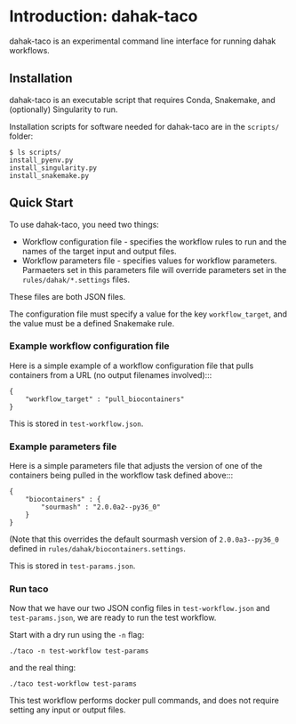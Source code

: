# Introduction: dahak-taco

dahak-taco is an experimental 
command line interface for 
running dahak workflows.

## Installation

dahak-taco is an executable script
that requires Conda, Snakemake,
and (optionally) Singularity to run.

Installation scripts for software needed 
for dahak-taco are in the `scripts/` folder:

```
$ ls scripts/
install_pyenv.py
install_singularity.py
install_snakemake.py
```

## Quick Start

To use dahak-taco, you need two things:

* Workflow configuration file - specifies the workflow rules
    to run and the names of the target input and output files.
* Workflow parameters file - specifies values for 
    workflow parameters. Parmaeters set in this
    parameters file will override parameters set
    in the `rules/dahak/*.settings` files.

These files are both JSON files.

The configuration file must specify
a value for the key `workflow_target`, 
and the value must be a defined
Snakemake rule.

### Example workflow configuration file

Here is a simple example of a workflow 
configuration file that pulls containers
from a URL (no output filenames involved):::

```
{
    "workflow_target" : "pull_biocontainers"
}
``` 

This is stored in `test-workflow.json`.

### Example parameters file

Here is a simple parameters file that adjusts
the version of one of the containers being
pulled in the workflow task defined above:::

```
{
    "biocontainers" : {
        "sourmash" : "2.0.0a2--py36_0"
    }
}
```

(Note that this overrides the default 
sourmash version of `2.0.0a3--py36_0`
defined in `rules/dahak/biocontainers.settings`.

This is stored in `test-params.json`.

### Run taco

Now that we have our two JSON config files
in `test-workflow.json` and `test-params.json`,
we are ready to run the test workflow.

Start with a dry run using the `-n` flag:

```
./taco -n test-workflow test-params
```

and the real thing:

```
./taco test-workflow test-params
```

This test workflow performs 
docker pull commands, and does 
not require setting any input or 
output files. 

